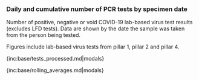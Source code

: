### Daily and cumulative number of PCR tests by specimen date

Number of positive, negative or void COVID-19 lab-based virus test results (excludes LFD tests). Data are shown by the date the sample was taken from the person being tested.

Figures include lab-based virus tests from pillar 1, pillar 2 and pillar 4. 

{inc:base/tests_processed.md|modals}

{inc:base/rolling_averages.md|modals}